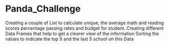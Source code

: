 # Panda_Challenge   
Creating a couple of List to calculate unique, the average math and reading scores percentage passing rates and budget for student.
Creating different Data Frames that help to get a clearer view of the information 
Sorting the values to indicate the top 5 and the last 5 school on this Data
